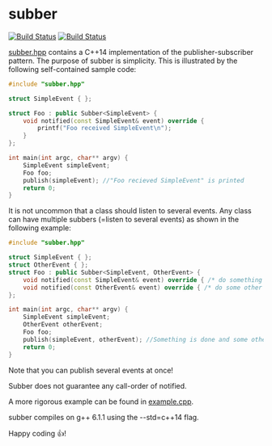 # subber
[![Build Status](https://travis-ci.org/Kuxe/subber.svg?branch=master)](https://travis-ci.org/Kuxe/subber)
[![Build Status](https://ci.appveyor.com/api/projects/status/github/kuxe/subber?svg=true)](https://ci.appveyor.com/project/Kuxe/subber)

[subber.hpp](https://github.com/Kuxe/subber/blob/master/subber.hpp) contains a C++14 implementation of the publisher-subscriber pattern. The purpose of subber is simplicity. This is illustrated by the following self-contained sample code:

```c++
#include "subber.hpp"

struct SimpleEvent { };

struct Foo : public Subber<SimpleEvent> {
	void notified(const SimpleEvent& event) override {
		printf("Foo received SimpleEvent\n");
	}
};

int main(int argc, char** argv) {
	SimpleEvent simpleEvent;
	Foo foo;
	publish(simpleEvent); //"Foo recieved SimpleEvent" is printed
	return 0;
}
```

It is not uncommon that a class should listen to several events. Any class can have multiple subbers (=listen to several events) as shown in the following example:

```c++
#include "subber.hpp"

struct SimpleEvent { };
struct OtherEvent { };
struct Foo : public Subber<SimpleEvent, OtherEvent> {
	void notified(const SimpleEvent& event) override { /* do something */ }
	void notified(const OtherEvent& event) override { /* do some other thing */ }
};

int main(int argc, char** argv) {
	SimpleEvent simpleEvent;
	OtherEvent otherEvent;
	Foo foo;
	publish(simpleEvent, otherEvent); //Something is done and some other thing is done
	return 0;
}
```
Note that you can publish several events at once!

Subber does not guarantee any call-order of notified.

A more rigorous example can be found in [example.cpp](https://github.com/Kuxe/subber/blob/master/example.cpp). 

subber compiles on g++ 6.1.1 using the --std=c++14 flag.

Happy coding :+1:!